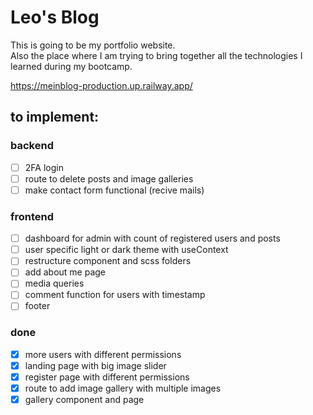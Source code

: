 # Leo's Blog
This is going to be my portfolio website.<br />
Also the place where I am trying to bring together all the technologies I learned during my bootcamp.

https://meinblog-production.up.railway.app/

## to implement:
### backend
- [ ] 2FA login
- [ ] route to delete posts and image galleries
- [ ] make contact form functional (recive mails)

### frontend
- [ ] dashboard for admin with count of registered users and posts
- [ ] user specific light or dark theme with useContext
- [ ] restructure component and scss folders
- [ ] add about me page
- [ ] media queries
- [ ] comment function for users with timestamp
- [ ] footer

### done
- [x] more users with different permissions
- [x] landing page with big image slider
- [x] register page with different permissions
- [x] route to add image gallery with multiple images
- [x] gallery component and page